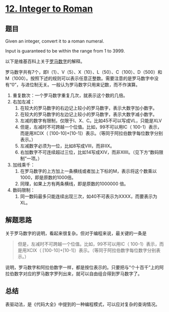 # [12. Integer to Roman](https://leetcode-cn.com/problems/integer-to-roman/)

## 题目
Given an integer, convert it to a roman numeral.

Input is guaranteed to be within the range from 1 to 3999.

以下是维基百科上关于[罗马数字](https://zh.wikipedia.org/zh-cn/%E7%BD%97%E9%A9%AC%E6%95%B0%E5%AD%97)的解释。

罗马数字共有7个，即Ⅰ（1）、Ⅴ（5）、Ⅹ（10）、Ⅼ（50）、Ⅽ（100）、Ⅾ（500）和Ⅿ（1000）。按照下述的规则可以表示任意正整数。需要注意的是罗马数字中没有“0”，与进位制无关。一般认为罗马数字只用来记数，而不作演算。

1. 重复数次：一个罗马数字重复几次，就表示这个数的几倍。
1. 右加左减：
    1. 在较大的罗马数字的右边记上较小的罗马数字，表示大数字加小数字。
    1. 在较大的罗马数字的左边记上较小的罗马数字，表示大数字减小数字。
    1. 左减的数字有限制，仅限于I、X、C。比如45不可以写成VL，只能是XLV
    1. 但是，左减时不可跨越一个位值。比如，99不可以用IC（ 100-1）表示，而是用XCIX（ [100-10]+[10-1]）表示。（等同于阿拉伯数字每位数字分别表示。）
    1. 左减数字必须为一位，比如8写成VIII，而非IIX。
    1. 右加数字不可连续超过三位，比如14写成XIV，而非XIIII。（见下方“数码限制”一项。）
1. 加线乘千：
    1. 在罗马数字的上方加上一条横线或者加上下标的Ⅿ，表示将这个数乘以1000，即是原数的1000倍。
    1. 同理，如果上方有两条横线，即是原数的1000000 倍。
1. 数码限制：
    1. 同一数码最多只能连续出现三次，如40不可表示为XXXX，而要表示为XL。

## 解题思路
关于罗马数字的说明，看起来很复杂。但对于编程来说，最关键的一条是
> 但是，左减时不可跨越一个位值。比如，99不可以用IC（ 100-1）表示，而是用XCIX（ [100-10]+[10-1]）表示。（等同于阿拉伯数字每位数字分别表示。）

说明，罗马数字和阿拉伯数字一样，都是按位表示的。只要把与“个十百千”上的阿拉伯数字对应的罗马数字罗列出来，就可以自由组合得到罗马数字了。

## 总结
表驱动法，是《代码大全》中提到的一种编程模式，可以应对复杂的查询情况。

